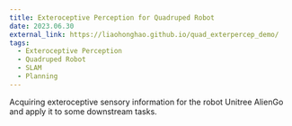 ```yaml
---
title: Exteroceptive Perception for Quadruped Robot
date: 2023.06.30
external_link: https://liaohonghao.github.io/quad_exterpercep_demo/
tags:
  - Exteroceptive Perception
  - Quadruped Robot
  - SLAM
  - Planning
---
```


Acquiring exteroceptive sensory information for the robot Unitree AlienGo and apply it to some downstream tasks.

<!--more-->
